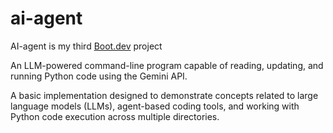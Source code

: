 # ai-agent

AI-agent is my third [Boot.dev](https://www.boot.dev) project

An LLM-powered command-line program capable of reading, updating, and running Python code using the Gemini API. 

A basic implementation designed to demonstrate concepts related to large language models (LLMs), agent-based coding tools, and working with Python code execution across multiple directories.
